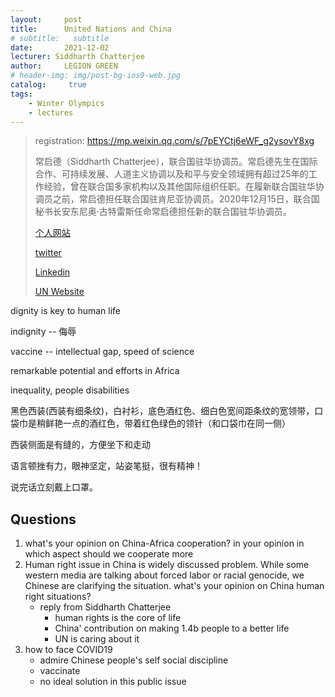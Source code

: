 ```yaml
---
layout:     post
title:      United Nations and China
# subtitle:   subtitle
date:       2021-12-02
lecturer: Siddharth Chatterjee
author:     LEGION GREEN
# header-img: img/post-bg-ios9-web.jpg
catalog: 	 true
tags: 
    - Winter Olympics
    - lectures
---
```

> registration: https://mp.weixin.qq.com/s/7pEYCtj6eWF_g2ysovY8xg
>
> 常启德（Siddharth Chatterjee），联合国驻华协调员。常启德先生在国际合作、可持续发展、人道主义协调以及和平与安全领域拥有超过25年的工作经验，曾在联合国多家机构以及其他国际组织任职。在履新联合国驻华协调员之前，常启德担任联合国驻肯尼亚协调员。2020年12月15日，联合国秘书长安东尼奥·古特雷斯任命常启德担任新的联合国驻华协调员。
>
> 
>
> [个人网站](https://www.siddharthchatterjee.info/)
>
> [twitter](https://twitter.com/sidchat1)
>
> [Linkedin](https://www.linkedin.com/in/siddharthchatterjee1un)
>
> [UN Website](http://www.un.org.cn/special/ResidentCoordinator.html)

dignity is key to human life

indignity -- 侮辱



vaccine -- intellectual gap, speed of science

remarkable potential and efforts in Africa



inequality, people disabilities

黑色西装(西装有细条纹)，白衬衫，底色酒红色、细白色宽间距条纹的宽领带，口袋巾是稍鲜艳一点的酒红色，带着红色绿色的领针（和口袋巾在同一侧）

西装侧面是有缝的，方便坐下和走动

语言顿挫有力，眼神坚定，站姿笔挺，很有精神！

说完话立刻戴上口罩。

## Questions

1. what's your opinion on China-Africa cooperation? in your opinion in which aspect should we cooperate more
2. Human right issue in China is widely discussed problem. While some western media are talking about forced labor or racial genocide, we Chinese are clarifying the situation. what's your opinion on China human right situations? 
   - reply from Siddharth Chatterjee
     - human rights is the core of life
     - China' contribution on making 1.4b people to a better life
     - UN is caring about it
3. how to face COVID19
   - admire Chinese people's self social discipline
   - vaccinate
   - no ideal solution in this public issue

